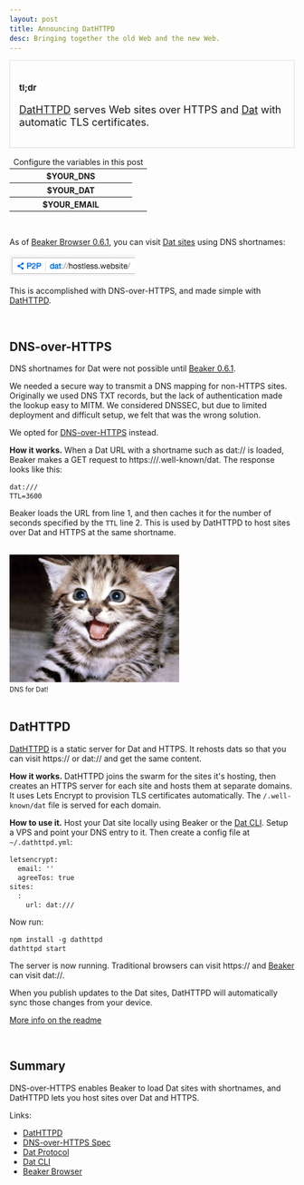 ```yaml
---
layout: post
title: Announcing DatHTTPD
desc: Bringing together the old Web and the new Web.
---
```


<div class="flex">
  <div style="font-size: 130%; padding: 1rem; border: 1px solid #ddd;">
  <p><small><strong>tl;dr</strong></small></p>
  <p><a href="https://github.com/beakerbrowser/dathttpd">DatHTTPD</a> serves Web sites over HTTPS and <a href="https://datprotocol.com">Dat</a> with automatic TLS certificates.</p>
  </div>

  <div class="post-config">
    <table>
      <thead><tr><td colspan="2">
        Configure the variables in this post
      </td></tr></thead>
      <tbody>
        <tr>
          <th>$YOUR_DNS</th>
          <td><a href="#" onclick="chooseVar('dns')"><var id="dns"></var></a></td>
        </tr>
        <tr>
          <th>$YOUR_DAT</th>
          <td><a href="#" onclick="chooseVar('dat')"><var id="dat" class="shorten"></var></a></td>
        </tr>
        <tr>
          <th>$YOUR_EMAIL</th>
          <td><a href="#" onclick="chooseVar('email')"><var id="email"></var></a></td>
        </tr>
      </tbody>
    </table>
  </div>
</div>

<br>

As of [Beaker Browser 0.6.1](https://beakerbrowser.com), you can visit [Dat sites](https://www.datprotocol.com/) using DNS shortnames:

<img class="centered" src="/assets/img/datdns.png">

This is accomplished with DNS-over-HTTPS, and made simple with <a href="https://github.com/beakerbrowser/dathttpd">DatHTTPD</a>.

<br>

## DNS-over-HTTPS

DNS shortnames for Dat were not possible until [Beaker 0.6.1](TODO).

We needed a secure way to transmit a DNS mapping for non-HTTPS sites. Originally we used DNS&nbsp;TXT records, but the lack of authentication made the lookup easy to MITM. We considered DNSSEC, but due to limited deployment and difficult setup, we felt that was the wrong solution.

We opted for [DNS-over-HTTPS](https://github.com/beakerbrowser/beaker/wiki/Authenticated-Dat-URLs-and-HTTPS-to-Dat-Discovery) instead.

**How it works.** When a Dat URL with a shortname such as dat://<var id="dns"></var> is loaded, Beaker makes a GET request to https://<var id="dns"></var>/.well-known/dat. The response looks like this:

<div class="highlight"><pre><code>dat://<var id="dat"></var>/
TTL=3600
</code></pre></div>

Beaker loads the URL from line 1, and then caches it for the number of seconds specified by the `TTL` line 2. This is used by DatHTTPD to host sites over Dat and HTTPS at the same shortname.

<br>

<div class="center muted">
  <img src="/assets/img/cat1.jpg"><br>
  <small>DNS for Dat!</small>
</div>

<br>

## DatHTTPD

[DatHTTPD](https://github.com/beakerbrowser/dathttpd) is a static server for Dat and HTTPS. It rehosts dats so that you can visit https://<var id="dns"></var> or dat://<var id="dns"></var> and get the same content.

**How it works.** DatHTTPD joins the swarm for the sites it's hosting, then creates an HTTPS server for each site and hosts them at separate domains. It uses Lets&nbsp;Encrypt to provision TLS certificates automatically. The `/.well-known/dat` file is served for each domain.

**How to use it.** Host your Dat site locally using Beaker or the [Dat CLI](https://github.com/datproject/dat). Setup a VPS and point your <var id="dns"></var> DNS entry to it. Then create a config file at `~/.dathttpd.yml`:

<div class="highlight"><pre><code>letsencrypt:
  email: '<var id="email"></var>'
  agreeTos: true
sites:
  <var id="dns"></var>:
    url: dat://<var id="dat"></var>/
</code></pre></div>

Now run:

```
npm install -g dathttpd
dathttpd start
```

The server is now running. Traditional browsers can visit https://<var id="dns"></var> and [Beaker](https://beakerbrowser.com) can visit dat://<var id="dns"></var>.

When you publish updates to the Dat sites, DatHTTPD will automatically sync those changes from your device.

[More info on the readme](https://github.com/beakerbrowser/dathttpd)

<br>

## Summary

DNS-over-HTTPS enables Beaker to load Dat sites with shortnames, and DatHTTPD lets you host sites over Dat and HTTPS.

Links:

 - [DatHTTPD](https://github.com/beakerbrowser/dathttpd)
 - [DNS-over-HTTPS Spec](https://github.com/beakerbrowser/beaker/wiki/Authenticated-Dat-URLs-and-HTTPS-to-Dat-Discovery)
 - [Dat Protocol](https://datprotocol.com)
 - [Dat CLI](https://github.com/datproject/dat)
 - [Beaker Browser](https://beakerbrowser.com)

<script src="/assets/js/vars.js"></script>
<script>
setVar('email', 'bob@foo.com')
setVar('dns', 'mysite.com')
setVar('dat', '1f968afe867f06b0d344c11efc23591c7f8c5fb3b4ac938d6000f330f6ee2a03')
</script>
